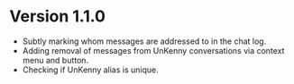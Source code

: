 # Version 1.1.0

- Subtly marking whom messages are addressed to in the chat log.
- Adding removal of messages from UnKenny conversations via context menu and button.
- Checking if UnKenny alias is unique.
